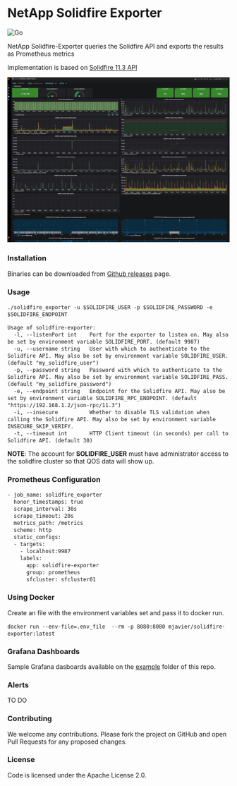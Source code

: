 # NetApp Solidfire Exporter

![Go](https://github.com/mjavier2k/solidfire-exporter/workflows/Go/badge.svg?event=push)

NetApp Solidfire-Exporter queries the Solidfire API and exports the results as Prometheus metrics

Implementation is based on [Solidfire 11.3 API](https://library.netapp.com/ecm/ecm_download_file/ECMLP2856155)


![Volume Metrics](examples/solidfire-volume.jpg?raw=true)

### Installation

Binaries can be downloaded from [Github releases](https://github.com/mjavier2k/solidfire-exporter/releases) page. 

### Usage

```
./solidfire_exporter -u $SOLIDFIRE_USER -p $SOLIDFIRE_PASSWORD -e $SOLIDFIRE_ENDPOINT
```

```
Usage of solidfire-exporter:
  -l, --listenPort int    Port for the exporter to listen on. May also be set by environment variable SOLIDFIRE_PORT. (default 9987)
  -u, --username string   User with which to authenticate to the Solidfire API. May also be set by environment variable SOLIDFIRE_USER. (default "my_solidfire_user")
  -p, --password string   Password with which to authenticate to the Solidfire API. May also be set by environment variable SOLIDFIRE_PASS. (default "my_solidfire_password")
  -e, --endpoint string   Endpoint for the Solidfire API. May also be set by environment variable SOLIDFIRE_RPC_ENDPOINT. (default "https://192.168.1.2/json-rpc/11.3")
  -i, --insecure          Whether to disable TLS validation when calling the Solidfire API. May also be set by environment variable INSECURE_SKIP_VERIFY.
  -t, --timeout int       HTTP Client timeout (in seconds) per call to Solidfire API. (default 30)
```

__NOTE__: The account for __SOLIDFIRE_USER__ must have administrator access to the solidfire cluster so that QOS data will show up.

### Prometheus Configuration

```
- job_name: solidfire_exporter
  honor_timestamps: true
  scrape_interval: 30s
  scrape_timeout: 20s
  metrics_path: /metrics
  scheme: http
  static_configs:
  - targets:
    - localhost:9987
    labels:
      app: solidfire-exporter
      group: prometheus
      sfcluster: sfcluster01
```

### Using Docker

Create an file with the environment variables set and pass it to docker run. 

```
docker run --env-file=.env_file  --rm -p 8080:8080 mjavier/solidfire-exporter:latest
```

### Grafana Dashboards

Sample Grafana dasboards available on the [example](https://github.com/mjavier2k/solidfire-exporter/tree/master/examples) folder of this repo.

### Alerts

TO DO


### Contributing
We welcome any contributions. Please fork the project on GitHub and open Pull Requests for any proposed changes.

### License
Code is licensed under the Apache License 2.0.
